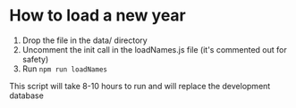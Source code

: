 # How to load a new year

1. Drop the file in the data/ directory
2. Uncomment the init call in the loadNames.js file (it's commented out for safety)
3. Run `npm run loadNames`

This script will take 8-10 hours to run and will replace the development database

